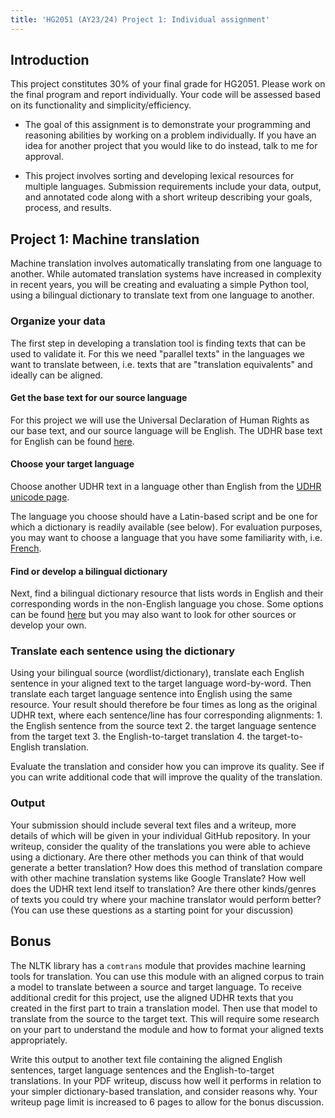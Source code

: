 ```yaml
---
title: 'HG2051 (AY23/24) Project 1: Individual assignment'
---
```


## Introduction

This project constitutes 30% of your final grade for HG2051. Please work on the
final program and report individually. Your code will be assessed based on its
functionality and simplicity/efficiency.

- The goal of this assignment is to demonstrate your programming and reasoning
abilities by working on a problem individually. If you have an idea for another
project that you would like to do instead, talk to me for approval.

- This project involves sorting and developing lexical resources for multiple languages.
Submission requirements include your data, output, and annotated code along
with a short writeup describing your goals, process, and results.

## Project 1: Machine translation

Machine translation involves automatically translating from one language to
another. While automated translation systems have increased in complexity in
recent years, you will be creating and evaluating a simple Python tool, using
a bilingual dictionary to translate text from one language to another.

### Organize your data

The first step in developing a translation tool is finding texts that can be
used to validate it. For this we need "parallel texts" in the languages we want
to translate between, i.e. texts that are "translation equivalents" and ideally
can be aligned.

#### Get the base text for our source language
For this project we will use the Universal Declaration of Human
Rights as our base text, and our source language will be English. The UDHR base
text for English can be found [here](https://www.unicode.org/udhr/d/udhr_eng.txt).

#### Choose your target language
Choose another UDHR text in a language other than English from the [UDHR unicode page](https://www.unicode.org/udhr/translations.html).

The language you choose should have a Latin-based script and be one for which a
dictionary is readily available (see below). For evaluation purposes, you may
want to choose a language that you have some familiarity with, i.e. [French](https://www.unicode.org/udhr/d/udhr_fra.txt).

#### Find or develop a bilingual dictionary
Next, find a bilingual dictionary resource that lists words in English and their
corresponding words in the non-English language you chose. Some options can be
found [here](https://www.dicts.info/uddl.php) but you may also want to look for
other sources or develop your own.

### Translate each sentence using the dictionary

Using your bilingual source (wordlist/dictionary), translate each English
sentence in your aligned text to the target language word-by-word. Then
translate each target language sentence into English using the same resource.
Your result should therefore be four times as long as the original UDHR text,
where each sentence/line has four corresponding alignments:
    1. the English sentence from the source text
    2. the target language sentence from the target text
    3. the English-to-target translation
    4. the target-to-English translation.

Evaluate the translation and consider how you can improve its quality. See if
you can write additional code that will improve the quality of the translation.

### Output

Your submission should include several text files and a writeup, more details
of which will be given in your individual GitHub repository. In your writeup,
consider the quality of the translations you were able to achieve using a
dictionary. Are there other methods you can think of that would generate a better
translation? How does this method of translation compare with other machine
translation systems like Google Translate? How well does the UDHR text lend
itself to translation? Are there other kinds/genres of texts you could try
where your machine translator would perform better? (You can use these
questions as a starting point for your discussion)

## Bonus
The NLTK library has a `comtrans` module that provides machine learning tools
for translation. You can use this module with an aligned corpus to train a
model to translate between a source and target language. To receive additional
credit for this project, use the aligned UDHR texts that you created in the
first part to train a translation model. Then use that model to translate from
the source to the target text. This will require some research on your part to
understand the module and how to format your aligned texts appropriately.

Write this output to another text file containing the aligned English sentences,
target language sentences and the English-to-target translations. In your PDF
writeup, discuss how well it performs in relation to your simpler dictionary-based
translation, and consider reasons why. Your writeup page limit is increased to
6 pages to allow for the bonus discussion.
